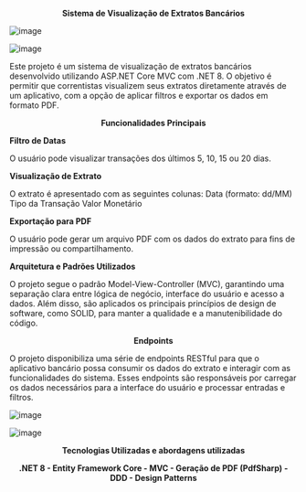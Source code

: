 <b><p align="center">
Sistema de Visualização de Extratos Bancários
</p></b> 



![image](https://github.com/user-attachments/assets/a314c7e3-fd09-4c1e-9886-8aea995291a6)

![image](https://github.com/user-attachments/assets/ecdf4727-4f40-4852-8bc6-6b30db7aa687)



Este projeto é um sistema de visualização de extratos bancários desenvolvido utilizando ASP.NET Core MVC com .NET 8. O objetivo é permitir que correntistas visualizem seus extratos diretamente através de um aplicativo, com a opção de aplicar filtros e exportar os dados em formato PDF.

<b><p align="center">
Funcionalidades Principais
</p></b>


<b><p align="left">
Filtro de Datas
</p></b>
O usuário pode visualizar transações dos últimos 5, 10, 15 ou 20 dias.

<b><p align="left">
Visualização de Extrato
</p></b>
O extrato é apresentado com as seguintes colunas:
Data (formato: dd/MM)
Tipo da Transação
Valor Monetário

<b><p align="left">
Exportação para PDF
</p></b>
O usuário pode gerar um arquivo PDF com os dados do extrato para fins de impressão ou compartilhamento.

<b><p align="left">
Arquitetura e Padrões Utilizados
</p></b>

O projeto segue o padrão Model-View-Controller (MVC), garantindo uma separação clara entre lógica de negócio, interface do usuário e acesso a dados. Além disso, são aplicados os principais princípios de design de software, como SOLID, para manter a qualidade e a manutenibilidade do código.

<b><p align="center">
Endpoints
</p></b>

O projeto disponibiliza uma série de endpoints RESTful para que o aplicativo bancário possa consumir os dados do extrato e interagir com as funcionalidades do sistema. Esses endpoints são responsáveis por carregar os dados necessários para a interface do usuário e processar entradas e filtros.

![image](https://github.com/user-attachments/assets/41d45867-2ebc-4c70-a04f-6b90a3fc6cbc)

![image](https://github.com/user-attachments/assets/6b1cd8e8-e907-4cc1-a3d2-406190a59bf1)


<b><p align="center">
Tecnologias Utilizadas e abordagens utilizadas
</p></b>
<b><p align="center">
.NET 8 - Entity Framework Core - MVC - Geração de PDF (PdfSharp) - DDD - 
Design Patterns
</p></b>


